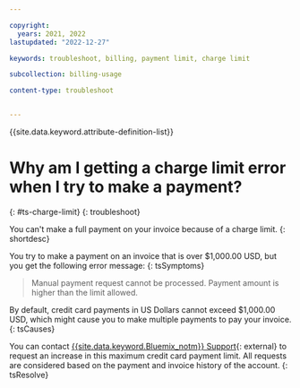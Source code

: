 ```yaml
---

copyright:
  years: 2021, 2022
lastupdated: "2022-12-27"

keywords: troubleshoot, billing, payment limit, charge limit

subcollection: billing-usage

content-type: troubleshoot


---
```


{{site.data.keyword.attribute-definition-list}}

# Why am I getting a charge limit error when I try to make a payment?
{: #ts-charge-limit}
{: troubleshoot}

You can't make a full payment on your invoice because of a charge limit.
{: shortdesc}

You try to make a payment on an invoice that is over $1,000.00 USD, but you get the following error message:
{: tsSymptoms}

> Manual payment request cannot be processed. Payment amount is higher than the limit allowed.

By default, credit card payments in US Dollars cannot exceed $1,000.00 USD, which might cause you to make multiple payments to pay your invoice.
{: tsCauses}

You can contact [{{site.data.keyword.Bluemix_notm}} Support](https://{DomainName}/unifiedsupport/supportcenter){: external} to request an increase in this maximum credit card payment limit. All requests are considered based on the payment and invoice history of the account.
{: tsResolve}
